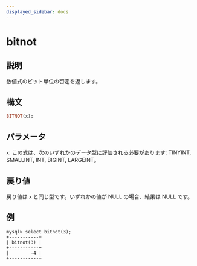 ```yaml
---
displayed_sidebar: docs
---
```


# bitnot

## 説明

数値式のビット単位の否定を返します。

## 構文

```Haskell
BITNOT(x);
```

## パラメータ

`x`: この式は、次のいずれかのデータ型に評価される必要があります: TINYINT, SMALLINT, INT, BIGINT, LARGEINT。

## 戻り値

戻り値は `x` と同じ型です。いずれかの値が NULL の場合、結果は NULL です。

## 例

```Plain Text
mysql> select bitnot(3);
+-----------+
| bitnot(3) |
+-----------+
|        -4 |
+-----------+
```